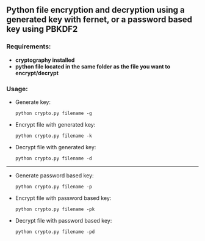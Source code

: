 ## Python file encryption and decryption using a generated key with fernet, or a password based key using PBKDF2

### Requirements:
- ****cryptography installed****
- ****python file located in the same folder as the file you want to encrypt/decrypt****

### Usage:
- Generate key:
  ```
  python crypto.py filename -g
  ```
- Encrypt file with generated key:
  ```
  python crypto.py filename -k
  ```
- Decrypt file with generated key:
  ```
  python crypto.py filename -d
  ```
__________________________________________________________________

- Generate password based key:
  ```
  python crypto.py filename -p
  ```
- Encrypt file with password based key:
  ```
  python crypto.py filename -pk
  ```
- Decrypt file with password based key:
  ```
  python crypto.py filename -pd
  ```

